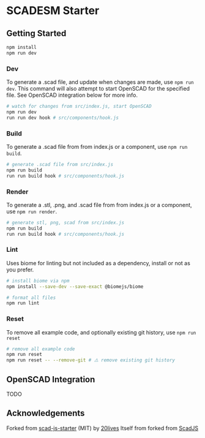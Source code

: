 # SCADESM Starter

## Getting Started

```sh
npm install
npm run dev
```

### Dev

To generate a .scad file, and update when changes are made, use `npm run dev`.
This command will also attempt to start OpenSCAD for the specified file. See OpenSCAD integration below for more info.

```sh
# watch for changes from src/index.js, start OpenSCAD
npm run dev
run run dev hook # src/components/hook.js
```

### Build

To generate a .scad file from from index.js or a component, use `npm run build`.

```sh
# generate .scad file from src/index.js
npm run build
run run build hook # src/components/hook.js
```

### Render

To generate a .stl, .png, and .scad file from from index.js or a component, use `npm run render`.

```sh
# generate stl, png, scad from src/index.js
npm run build
run run build hook # src/components/hook.js
```

### Lint

Uses biome for linting but not included as a dependency, install or not as you prefer.

```sh
# install biome via npm
npm install --save-dev --save-exact @biomejs/biome

# format all files
npm run lint
```

### Reset

To remove all example code, and optionally existing git history, use `npm run reset`

```sh
# remove all example code
npm run reset
npm run reset -- --remove-git # ⚠️ remove existing git history
```

## OpenSCAD Integration

TODO

## Acknowledgements

Forked from [scad-js-starter](https://github.com/scad-js/scad-js-starter) (MIT) by [20lives](https://github.com/20lives)
Itself from forked from [ScadJS](https://github.com/tasn/scadjs)

